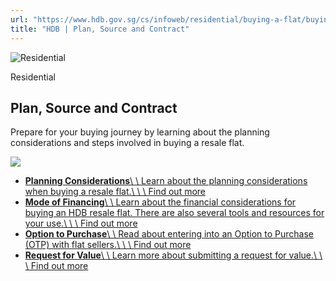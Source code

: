 ```yaml
---
url: "https://www.hdb.gov.sg/cs/infoweb/residential/buying-a-flat/buying-procedure-for-resale-flats/plan-source-and-contract"
title: "HDB | Plan, Source and Contract"
---
```


![Residential](https://www.hdb.gov.sg/cs/infoweb/-/media/HDBContent/Images/General/residential-masthead.jpg)

Residential


## Plan, Source and Contract

Prepare for your buying journey by learning about the planning considerations and steps involved in buying a resale flat.

![](https://www.hdb.gov.sg/cs/infoweb/-/media/HDBContent/Images/EAPG/planning-sourcing-contracting_buy.png)

- [**Planning Considerations**\\
\\
Learn about the planning considerations when buying a resale flat.\\
\\
\\
Find out more](https://www.hdb.gov.sg/cs/infoweb/residential/buying-a-flat/buying-procedure-for-resale-flats/plan-source-and-contract/planning-considerations)
- [**Mode of Financing**\\
\\
Learn about the financial considerations for buying an HDB resale flat. There are also several tools and resources for your use.\\
\\
\\
Find out more](https://www.hdb.gov.sg/cs/infoweb/residential/buying-a-flat/buying-procedure-for-resale-flats/plan-source-and-contract/mode-of-financing)
- [**Option to Purchase**\\
\\
Read about entering into an Option to Purchase (OTP) with flat sellers.\\
\\
\\
Find out more](https://www.hdb.gov.sg/cs/infoweb/residential/buying-a-flat/buying-procedure-for-resale-flats/plan-source-and-contract/option-to-purchase)
- [**Request for Value**\\
\\
Learn more about submitting a request for value.\\
\\
\\
Find out more](https://www.hdb.gov.sg/cs/infoweb/residential/buying-a-flat/buying-procedure-for-resale-flats/plan-source-and-contract/request-for-value)